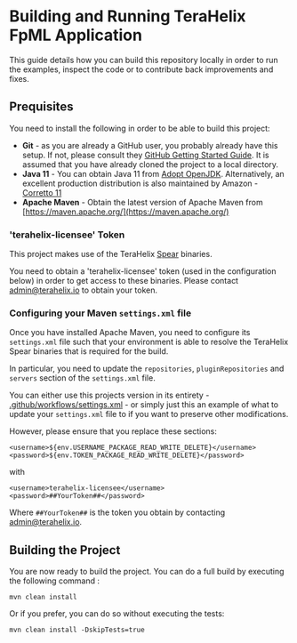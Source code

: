 # Building and Running TeraHelix FpML Application

This guide details how you can build this repository locally in order to run the examples, inspect the code or to contribute back improvements and fixes. 

## Prequisites

You need to install the following in order to be able to build this project:

* **Git** - as you are already a GitHub user, you probably already have this setup. If not, please consult they [GitHub Getting Started Guide](https://help.github.com/en/github/getting-started-with-github/set-up-git). It is assumed that you have already cloned the project to a local directory.
* **Java 11** - You can obtain Java 11 from [Adopt OpenJDK](https://adoptopenjdk.net/). Alternatively, an excellent production distribution is also maintained by Amazon - [Corretto 11](https://docs.aws.amazon.com/corretto/latest/corretto-11-ug/what-is-corretto-11.html)  
* **Apache Maven** - Obtain the latest version of Apache Maven from [https://maven.apache.org/](https://maven.apache.org/) 

### 'terahelix-licensee' Token

This project makes use of the TeraHelix [Spear](https://www.terahelix.io/products-spear/index.html) binaries. 

You need to obtain a 'terahelix-licensee' token (used in the configuration below) in order to get access to these binaries. Please contact [admin@terahelix.io](mailto:admin@terahelix.io) to obtain your token.

### Configuring your Maven `settings.xml` file 

Once you have installed Apache Maven, you need to configure its `settings.xml` file such that your environment is able to resolve the TeraHelix Spear binaries that is required for the build.

In particular, you need to update the `repositories`, `pluginRepositories` and `servers` section of the `settings.xml` file.

You can either use this projects version in its entirety - [.github/workflows/settings.xml](.github/workflows/settings.xml) - or simply just this an example of what to update your `settings.xml` file to if you want to preserve other modifications.

However, please ensure that you replace these sections: 

```
<username>${env.USERNAME_PACKAGE_READ_WRITE_DELETE}</username>
<password>${env.TOKEN_PACKAGE_READ_WRITE_DELETE}</password>
```

with

```
<username>terahelix-licensee</username>
<password>##YourToken##</password>
```

Where `##YourToken##` is the token you obtain by contacting [admin@terahelix.io](mailto:admin@terahelix.io).

## Building the Project

You are now ready to build the project. You can do a full build by executing the following command :

```
mvn clean install
```

Or if you prefer, you can do so without executing the tests:

```
mvn clean install -DskipTests=true
```

